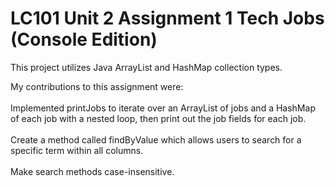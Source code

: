 # LC101 Unit 2 Assignment 1 Tech Jobs (Console Edition)

This project utilizes Java ArrayList and HashMap collection types. 

My contributions to this assignment were:<br><br>
Implemented printJobs to iterate over an ArrayList of jobs and a HashMap of each job with a nested loop, then print out the job fields for each job.<br><br>
Create a method called findByValue which allows users to search for a specific term within all columns.<br><br>
Make search methods case-insensitive.<br>






